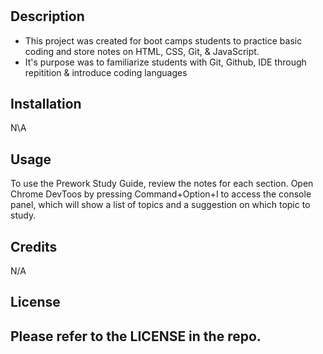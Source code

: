 # <Prework Study Guide Webpage>

## Description

- This project was created for boot camps students to practice basic coding and store notes on HTML, CSS, Git, & JavaScript.
- It's purpose was to familiarize students with Git, Github, IDE through repitition & introduce coding languages

## Installation

N\A

## Usage

To use the Prework Study Guide, review the notes for each section. Open Chrome DevToos by pressing Command+Option+I to access the console panel, which will show a list of topics and a suggestion on which topic to study.

## Credits

N/A

## License

Please refer to the LICENSE in the repo.
---